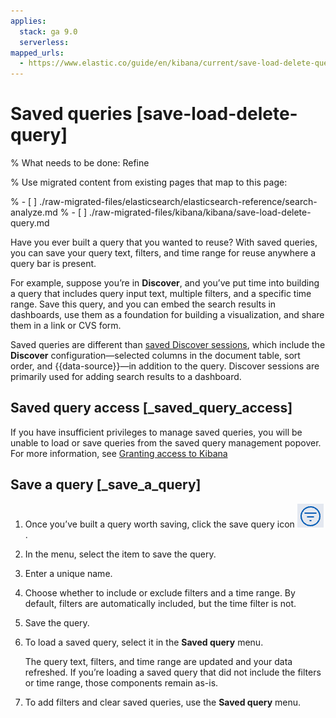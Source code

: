 ```yaml
---
applies:
  stack: ga 9.0
  serverless:
mapped_urls:
  - https://www.elastic.co/guide/en/kibana/current/save-load-delete-query.html
---
```


# Saved queries [save-load-delete-query]

% What needs to be done: Refine

% Use migrated content from existing pages that map to this page:

% - [ ] ./raw-migrated-files/elasticsearch/elasticsearch-reference/search-analyze.md
% - [ ] ./raw-migrated-files/kibana/kibana/save-load-delete-query.md

Have you ever built a query that you wanted to reuse? With saved queries, you can save your query text, filters, and time range for reuse anywhere a query bar is present.

For example, suppose you’re in **Discover**, and you’ve put time into building a query that includes query input text, multiple filters, and a specific time range. Save this query, and you can embed the search results in dashboards, use them as a foundation for building a visualization, and share them in a link or CVS form.

Saved queries are different than [saved Discover sessions](/explore-analyze/discover/save-open-search.md), which include the **Discover** configuration—selected columns in the document table, sort order, and {{data-source}}—in addition to the query. Discover sessions are primarily used for adding search results to a dashboard.

## Saved query access [_saved_query_access]

If you have insufficient privileges to manage saved queries, you will be unable to load or save queries from the saved query management popover. For more information, see [Granting access to Kibana](../../../deploy-manage/users-roles/cluster-or-deployment-auth/built-in-roles.md)


## Save a query [_save_a_query]

1. Once you’ve built a query worth saving, click the save query icon ![save query icon](../../../images/kibana-saved-query-icon.png "").
2. In the menu, select the item to save the query.
3. Enter a unique name.
4. Choose whether to include or exclude filters and a time range. By default, filters are automatically included, but the time filter is not.
5. Save the query.
6. To load a saved query, select it in the **Saved query** menu.

    The query text, filters, and time range are updated and your data refreshed. If you’re loading a saved query that did not include the filters or time range, those components remain as-is.

7. To add filters and clear saved queries, use the **Saved query** menu.